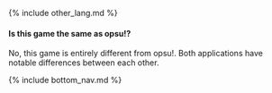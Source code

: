 {% include other_lang.md %}

#### Is this game the same as opsu!?

No, this game is entirely different from opsu!. Both applications have notable differences between each other.

<!-- Don't touch this part thank you -->
{% include bottom_nav.md %}
